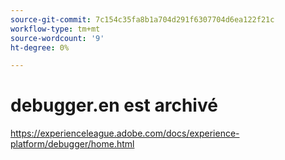 ```yaml
---
source-git-commit: 7c154c35fa8b1a704d291f6307704d6ea122f21c
workflow-type: tm+mt
source-wordcount: '9'
ht-degree: 0%

---
```

# debugger.en est archivé

https://experienceleague.adobe.com/docs/experience-platform/debugger/home.html
